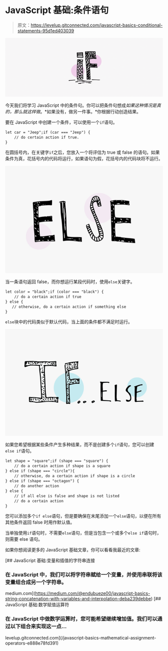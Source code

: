# JavaScript 基础:条件语句

> 原文：<https://levelup.gitconnected.com/javascript-basics-conditional-statements-95d1ed403039>

![](img/103820663281c8b151d39d3dea001f33.png)

今天我们将学习 JavaScript 中的条件句。你可以把条件句想成*如果这种情况是真的，那么就这样做*。*如果没有，做另一件事。*你根据行动创造结果。

要在 JavaScript 中创建一个条件，可以使用一个`if`语句。

```
let car = "Jeep";if (car === "Jeep") {
    // do certain action if true.
}
```

在圆括号内，在关键字`if`之后，您放入一个将评估为 true 或 false 的语句。如果条件为真，花括号内的代码将运行，如果语句为假，花括号内的代码块将不运行。

![](img/c751313d2a58cf68e4836df99c61c2a6.png)

当一条语句返回 false，而你想运行某段代码时，使用`else`关键字。

```
let color = "black";if (color === "black") {
    // do a certain action if true
} else {
   // otherwise, do a certain action if something else
}
```

`else`块中的代码类似于默认代码，当上面的条件都不满足时运行。

![](img/856fc81942945d61318ffd675c04d128.png)

如果您希望根据某些条件产生多种结果，而不是创建多个`if`语句，您可以创建`else if`语句。

```
let shape = "square";if (shape === "square") {
    // do a certain action if shape is a square
} else if (shape === "circle"){
    // otherwise, do a certain action if shape is a circle
} else if (shape === "octagon") {
    // do another action
} else {
    // if all else is false and shape is not listed
    // do a certain action
}
```

您可以添加多个`if else`语句，但是要确保在末尾添加一个`else`语句，以便在所有其他条件返回 false 时用作默认值。

当单独使用`if`语句时，不需要`else`语句，但是当包含一个或多个`else if`语句时，则需要 else 语句。

如果你想阅读更多的 JavaScript 基础文章，你可以看看我最近的文章:

[](https://medium.com/@endubueze00/javascript-basics-string-concatenation-with-variables-and-interpolation-deba239debbe) [## JavaScript 基础:变量和插值的字符串连接

### 在 JavaScript 中，我们可以将字符串赋给一个变量，并使用串联将该变量组合成另一个字符串。

medium.com](https://medium.com/@endubueze00/javascript-basics-string-concatenation-with-variables-and-interpolation-deba239debbe) [](/javascript-basics-mathematical-assignment-operators-e888e78fd391) [## JavaScript 基础:数学赋值运算符

### 在 JavaScript 中做数学运算时，您可能希望继续增加值。我们可以通过以下组合来实现这一点…

levelup.gitconnected.com](/javascript-basics-mathematical-assignment-operators-e888e78fd391)